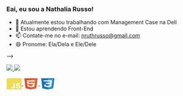 ### Eai, eu sou a Nathalia Russo!



- 🔭 Atualmente estou trabalhando com Management Case na Dell
- 🌱 Estou aprendendo Front-End
- 📫 Contate-me no e-mail: nruthrusso@gmail.com
- 😄 Pronome: Ela/Dela e Ele/Dele

-->
<div>
  <a href="https://github.com/NathaliaRusso91">
  <img height="180em" src="https://github-readme-stats.vercel.app/api?username=NathaliaRusso91&show_icons=true&theme=tokyonight&include_all_commits=true&count_private=true"/>
  <img height="180em" src="https://github-readme-stats.vercel.app/api/top-langs/?username=NathaliaRusso91&layout=compact&langs_count=7&theme=tokyonight"/>
    </div>
  <div style="display: inline_block"><br>
  <img align="center" alt="Rafa-Js" height="30" width="40" src="https://raw.githubusercontent.com/devicons/devicon/master/icons/javascript/javascript-plain.svg">
  <img align="center" alt="Rafa-HTML" height="30" width="40" src="https://raw.githubusercontent.com/devicons/devicon/master/icons/html5/html5-original.svg">
  <img align="center" alt="Rafa-CSS" height="30" width="40" src="https://raw.githubusercontent.com/devicons/devicon/master/icons/css3/css3-original.svg"> 
</div>
